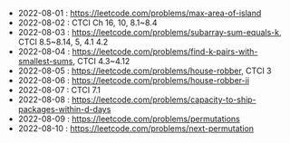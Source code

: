 
* 2022-08-01 : https://leetcode.com/problems/max-area-of-island
* 2022-08-02 : CTCI Ch 16, 10, 8.1~8.4
* 2022-08-03 : https://leetcode.com/problems/subarray-sum-equals-k, CTCI 8.5~8.14, 5, 4.1 4.2
* 2022-08-04 : https://leetcode.com/problems/find-k-pairs-with-smallest-sums, CTCI 4.3~4.12
* 2022-08-05 : https://leetcode.com/problems/house-robber, CTCI 3
* 2022-08-06 : https://leetcode.com/problems/house-robber-ii
* 2022-08-07 : CTCI 7.1
* 2022-08-08 : https://leetcode.com/problems/capacity-to-ship-packages-within-d-days
* 2022-08-09 : https://leetcode.com/problems/permutations
* 2022-08-10 : https://leetcode.com/problems/next-permutation
